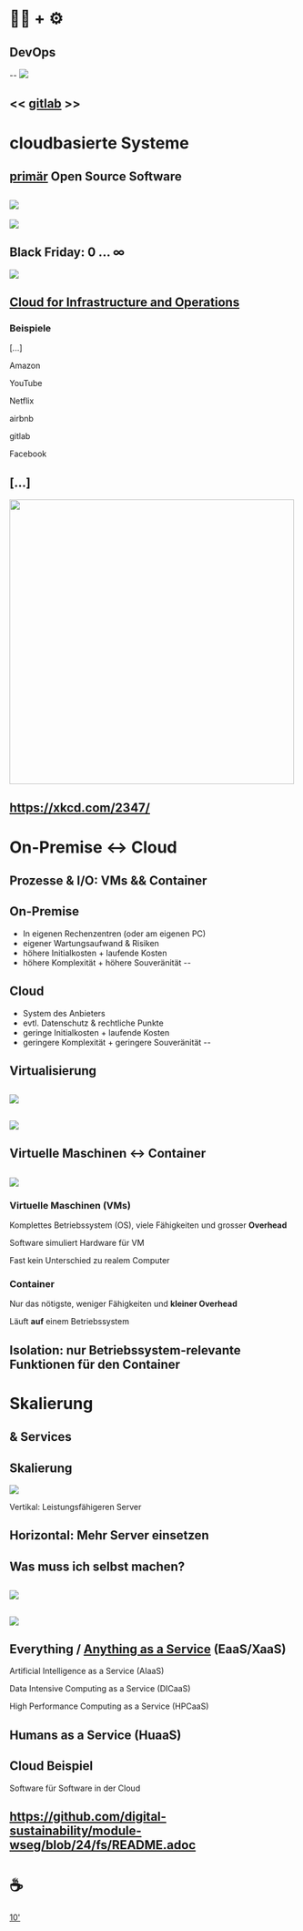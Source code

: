 # 🧑‍💻 + ⚙️
## DevOps

--
![](https://fiverr-res.cloudinary.com/images/q_auto,f_auto/gigs/248728814/original/554dd35b41ef56392d0ababb471da1b8ead892ff/help-with-gitlab-ci-kubernetes-gcp-or-devops-related-work.png)

<< [gitlab](https://twitter.com/pedromscom/status/1065609628216672256?s=61&t=aRiEd6p3AoVew1WYGQ2tpg) >>
---
# cloudbasierte Systeme

[primär](https://github.com/todogroup/ospo-career-path/tree/main/OSPO-101/module2#what-are-the-major-open-source-business-models) Open Source Software
--
![](https://i.imgflip.com/2x3gah.jpg)
--
[![](https://images.unsplash.com/photo-1643042945810-1119948eeabc?ixlib=rb-4.0.3&ixid=M3wxMjA3fDB8MHxwaG90by1wYWdlfHx8fGVufDB8fHx8fA%3D%3D&auto=format&fit=crop&w=800&q=80)](https://unsplash.com/de/fotos/oaeyvk5USJY)

Black Friday: 0 ... ∞
--
![](https://scaledagileframework.com/wp-content/uploads/2022/11/Cloud_F03.svg)

[Cloud for Infrastructure and Operations](https://scaledagileframework.com/cloud/)
--
### Beispiele

[...]

Amazon

YouTube

Netflix

airbnb

gitlab

Facebook

[...]
--
<img src="https://imgs.xkcd.com/comics/dependency_2x.png" height="500px">

https://xkcd.com/2347/
---
# On-Premise <-> Cloud

**Prozesse & I/O**: VMs && Container
--
## On-Premise

* In eigenen Rechenzentren (oder am eigenen PC)
* eigener Wartungsaufwand & Risiken
* höhere Initialkosten + laufende Kosten
* höhere Komplexität + höhere Souveränität
--
## Cloud

* System des Anbieters
* evtl. Datenschutz & rechtliche Punkte
* geringe Initialkosten + laufende Kosten
* geringere Komplexität + geringere Souveränität
--
## Virtualisierung

[![](https://i0.wp.com/techsprobe.com/wp-content/uploads/2020/02/macOS-Catalina-10.15-2020-02-24-21-23-37.png?w=1440&ssl=1)](https://techsprobe.com/install-windows-10-on-virtualbox-on-macos-catalina/)
--
[![](https://www.claranet.com/de/sites/all/assets/de/infografik-1_was-sind-container.png)](https://www.claranet.de/blog/wie-funktionieren-docker-container)
--
## Virtuelle Maschinen <-> Container

[![](https://kubernetes.io/images/docs/Container_Evolution.svg)](https://kubernetes.io/docs/concepts/overview/#why-you-need-kubernetes-and-what-can-it-do)
--
### Virtuelle Maschinen (VMs)

Komplettes Betriebssystem (OS), viele Fähigkeiten und grosser **Overhead**

Software simuliert Hardware für VM

Fast kein Unterschied zu realem Computer

### Container

Nur das nötigste, weniger Fähigkeiten und **kleiner Overhead**

Läuft **auf** einem Betriebssystem

Isolation: nur Betriebssystem-relevante Funktionen für den Container
---
# Skalierung

& Services
--
## Skalierung

[![](https://www.cloudzero.com/wp-content/uploads/2023/10/horizontal-vs-vertical-scaling.webp)](https://www.cloudzero.com/blog/horizontal-vs-vertical-scaling/)

Vertikal: Leistungsfähigeren Server

Horizontal: Mehr Server einsetzen
--
## Was muss ich selbst machen?

[![](https://hazelcast.com/wp-content/uploads/2021/12/infrastructure-as-a-service-iaas-800x435-1.png)](https://hazelcast.com/glossary/infrastructure-as-a-service-iaas/)
--
[![](https://steigerlegal.ch/wp-content/uploads/2021/12/new-pizza-as-a-service_001-1200x855.jpeg)](https://steigerlegal.ch/2021/12/29/pizza-as-a-service/)
--
## Everything / [Anything as a Service](https://de.wikipedia.org/wiki/Everything_as_a_Service#Weitere_Ansätze_(Auswahl)) (EaaS/XaaS)

Artificial Intelligence as a Service (AIaaS)

Data Intensive Computing as a Service (DICaaS)

High Performance Computing as a Service (HPCaaS)

Humans as a Service (HuaaS)
--
## Cloud Beispiel

Software für Software in der Cloud

https://github.com/digital-sustainability/module-wseg/blob/24/fs/README.adoc
---
# ☕

[10'](https://youtu.be/DcvtwlM1aIE)